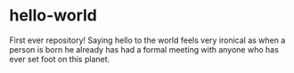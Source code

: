 # hello-world
First ever repository!
Saying hello to the world feels very ironical as when a person is born he already has had a formal meeting with anyone who has ever set foot on this planet.
